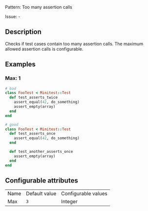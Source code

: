 Pattern: Too many assertion calls

Issue: -

## Description

Checks if test cases contain too many assertion calls. The maximum allowed assertion calls is configurable.

## Examples

### Max: 1

``` ruby
# bad
class FooTest < Minitest::Test
  def test_asserts_twice
    assert_equal(42, do_something)
    assert_empty(array)
  end
end

# good
class FooTest < Minitest::Test
  def test_asserts_once
    assert_equal(42, do_something)
  end

  def test_another_asserts_once
    assert_empty(array)
  end
end
```

## Configurable attributes

|      |               |                     |
|------|---------------|---------------------|
| Name | Default value | Configurable values |
| Max  | `3`           | Integer             |